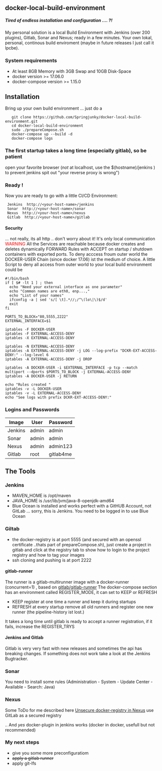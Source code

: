 ## docker-local-build-environment

##### Tired of endless installation and configuration .... ?! 

My personal solution is a local Build Environment with Jenkins (over 200 plugins), Gitlab, Sonar and Nexus; ready in a few minutes.
Your own lokal, personal, continous build enviroment (maybe in future releases I just call it lpcbe).

### System requirements
* At least 8GB Memory with 3GB Swap and 10GB Disk-Space
* docker version >= 17.06.0
* docker-compose version >= 1.15.0

## Installation
Bring up your own build environment ... just do a
```
   git clone https://github.com/Springjunky/docker-local-build-environment.git
   cd docker-local-build-environment
   sudo ./prepareCompose.sh 
   docker-compose up --build -d
   docker-compose logs 
```
### The first startup takes a long time (especially gitlab), so be patient

open your favorite browser (_not_ at localhost, use the $(hostname)/jenkins ) 
to prevent jenkins spit out "your reverse proxy is wrong")

### Ready !

Now you are ready to go with a little CI/CD Environment:
```
 Jenkins  http://<your-host-name>/jenkins
 Sonar  http://<your-host-name>/sonar
 Nexus  http://<your-host-name>/nexus
 Gitlab  http://<your-host-name>/gitlab
```
#### Security
... not really, its all http .. don't worry about it! It's only local communication
<span style="color:red">WARNING</span>
All the Services are reachable because docker creates and deletes dynamically FORWARD Rules with ACCEPT on startup / shutdown containers with exported ports.
To deny acccess froum outer world the DOCKER-USER Chain (since docker 17.06) ist the medium of choice.
A little Script to deny all access from outer world to your local build environment could be
```
#!/bin/bash
if [ $# -lt 1 ] ; then
  echo "Need your external interface as one parameter"
  echo "Common names are eth0, enp...,"
  echo "List of your names"
  ifconfig -a | sed 's/[ \t].*//;/^\(lo\|\)$/d'
  exit
fi

PORTS_TO_BLOCK="80,5555,2222"
EXTERNAL_INTERFACE=$1

iptables -F DOCKER-USER
iptables -F EXTERNAL-ACCESS-DENY
iptables -X EXTERNAL-ACCESS-DENY

iptables -N EXTERNAL-ACCESS-DENY
iptables -A EXTERNAL-ACCESS-DENY -j LOG --log-prefix "DCKR-EXT-ACCESS-DENY:" --log-level 6
iptables -A EXTERNAL-ACCESS-DENY -j DROP

iptables -A DOCKER-USER -i $EXTERNAL_INTERFACE -p tcp --match multiport --dports $PORTS_TO_BLOCK -j EXTERNAL-ACCESS-DENY 
iptables -A DOCKER-USER -j RETURN

echo "Rules created "
iptables -v -L DOCKER-USER
iptables -v -L EXTERNAL-ACCESS-DENY
echo "See logs with prefix DCKR-EXT-ACCESS-DENY:"
```


### Logins and Passwords

|Image  |  User  |  Password |
|---|---|---|
|Jenkins| admin| admin |
|Sonar|admin|admin|
|Nexus   | admin | admin123 |
|Gitlab  | root  | gitlab4me |

## The Tools
### Jenkins

* MAVEN_HOME is /opt/maven
* JAVA_HOME is /usr/lib/jvm/java-8-openjdk-amd64
* Blue Ocean is installed and works perfect with a GitHUB Account, not GitLab ... sorry, this is Jenkins.
  You need to be logged in to use Blue Ocean

###  Giltab

* the docker-registry is at port 5555 (and secured with an openssl certificate ..thats part of 
  prepareCompose.sh), just create a project in gitlab and click at the  registry tab to show 
  how to login to the project registry and how to tag your images
* ssh cloning and pushing is at port 2222
 
#### gitlab-runner
The runner is a gitlab-multirunner image with a docker-runner (concurrent=1) , based on [gitlab/gitlab-runner][2]  The docker-compose section has an environment called
REGISTER_MODE, it can set to KEEP or REFRESH
* KEEP register at one time a runner and keep it during startups
* REFRESH at every startup remove all old runners and register one new runner (the pipeline-history ist lost.)

It takes a long time until gitlab is ready to accept a runner registration, if it fails, increase the REGISTER_TRYS



#### Jenkins and Gitlab

Gitlab is very very fast with new releases and sometimes the api has breaking changes. If something does not work take a look at the Jenkins Bugtracker.

### Sonar
You need to install some rules (Administration - System - Update Center - Available - Search: Java)

### Nexus
Some ToDo for me described here
[Unsecure docker-registry in Nexus][1]
use GitLab as a secured registry

..
And _yes_ docker-plugin in jenkins works (docker in docker, usefull but not recommended)


### My next steps

* give you some more preconfiguratiom
* ~~apply a gitlab runner~~
* apply git-lfs



[1]: https://support.sonatype.com/hc/en-us/articles/217542177-Using-Self-Signed-Certificates-with-Nexus-Repository-Manager-and-Docker-Daemon
[2]: https://hub.docker.com/r/gitlab/gitlab-runner/
